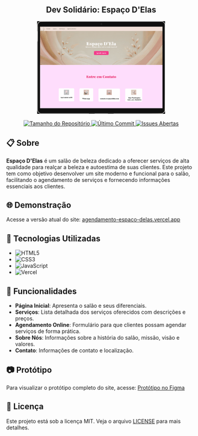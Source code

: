 <h2 align="center">Dev Solidário: Espaço D'Elas</h2>

<p align="center">
  <img src="https://raw.githubusercontent.com/MateusCanuto/Projeto-Dev-Solidario/main/Prot%C3%B3tipo/Anima%C3%A7%C3%A3o.gif" alt="Protótipo Interativo" width="340">
</p>

<p align="center">
  <a href="https://github.com/MateusCanuto/Projeto-Dev-Solidario">
    <img src="https://img.shields.io/github/repo-size/MateusCanuto/Projeto-Dev-Solidario" alt="Tamanho do Repositório">
  </a>
  <a href="https://github.com/MateusCanuto/Projeto-Dev-Solidario/commits/main">
    <img src="https://img.shields.io/github/last-commit/MateusCanuto/Projeto-Dev-Solidario" alt="Último Commit">
  </a>
  <a href="https://github.com/MateusCanuto/Projeto-Dev-Solidario/issues">
    <img src="https://img.shields.io/github/issues/MateusCanuto/Projeto-Dev-Solidario" alt="Issues Abertas">
  </a>
</p>

## 📋 Sobre

**Espaço D'Elas** é um salão de beleza dedicado a oferecer serviços de alta qualidade para realçar a beleza e autoestima de suas clientes. Este projeto tem como objetivo desenvolver um site moderno e funcional para o salão, facilitando o agendamento de serviços e fornecendo informações essenciais aos clientes.

## 🌐 Demonstração

Acesse a versão atual do site: [agendamento-espaco-delas.vercel.app](https://agendamento-espaco-delas.vercel.app)

## 🚀 Tecnologias Utilizadas

- ![HTML5](https://img.shields.io/badge/HTML5-E34F26?style=for-the-badge&logo=html5&logoColor=white)
- ![CSS3](https://img.shields.io/badge/CSS3-1572B6?style=for-the-badge&logo=css3&logoColor=white)
- ![JavaScript](https://img.shields.io/badge/JavaScript-F7DF1E?style=for-the-badge&logo=javascript&logoColor=black)
- ![Vercel](https://img.shields.io/badge/Vercel-000000?style=for-the-badge&logo=vercel&logoColor=white)

## 📑 Funcionalidades

- **Página Inicial**: Apresenta o salão e seus diferenciais.
- **Serviços**: Lista detalhada dos serviços oferecidos com descrições e preços.
- **Agendamento Online**: Formulário para que clientes possam agendar serviços de forma prática.
- **Sobre Nós**: Informações sobre a história do salão, missão, visão e valores.
- **Contato**: Informações de contato e localização.

## 📷 Protótipo

Para visualizar o protótipo completo do site, acesse: [Protótipo no Figma](https://www.figma.com/proto/crV5KXrF4GvHflsQ4rQN8K/Dev-Soliario?node-id=0-1&t=KDYwQYdKs7jhRuuw-1)


## 📄 Licença

Este projeto está sob a licença MIT. Veja o arquivo [LICENSE](https://github.com/MateusCanuto/Projeto-Dev-Solidario/blob/main/LICENSE) para mais detalhes.

